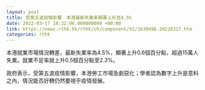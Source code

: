 ```yaml
---
layout: post
title: 受第五波疫情影響　本港最新失業率顯著上升至4.5%
date: 2022-03-17 18:32:06.000000000 +08:00
link: https://news.rthk.hk/rthk/ch/component/k2/1639496-20220317.htm
categories: rthk
---
```


本港就業市場情況轉差，最新失業率為4.5%，顯著上升0.6個百分點，超過15萬人失業。就業不足率就上升0.5個百分點至2.3%。

政府表示，受第五波疫情影響，本港勞工市場急劇惡化；學者認為數字上升是意料之內，情況能否好轉仍然要視乎疫情發展。
